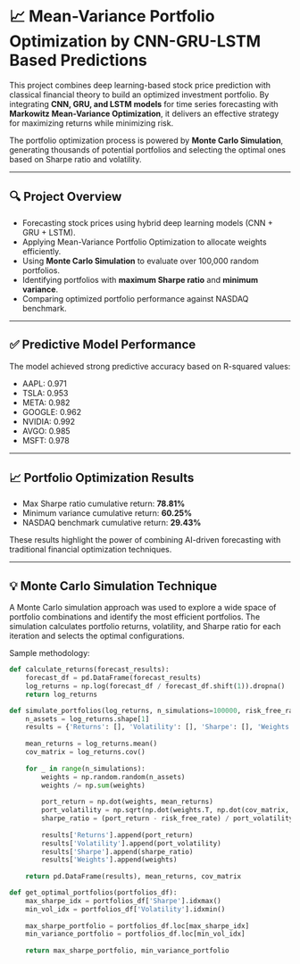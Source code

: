 # 📈 Mean-Variance Portfolio Optimization by CNN-GRU-LSTM Based Predictions

This project combines deep learning-based stock price prediction with classical financial theory to build an optimized investment portfolio. By integrating **CNN, GRU, and LSTM models** for time series forecasting with **Markowitz Mean-Variance Optimization**, it delivers an effective strategy for maximizing returns while minimizing risk.

The portfolio optimization process is powered by **Monte Carlo Simulation**, generating thousands of potential portfolios and selecting the optimal ones based on Sharpe ratio and volatility.

---

## 🔍 Project Overview

- Forecasting stock prices using hybrid deep learning models (CNN + GRU + LSTM).
- Applying Mean-Variance Portfolio Optimization to allocate weights efficiently.
- Using **Monte Carlo Simulation** to evaluate over 100,000 random portfolios.
- Identifying portfolios with **maximum Sharpe ratio** and **minimum variance**.
- Comparing optimized portfolio performance against NASDAQ benchmark.

---

## ✅ Predictive Model Performance

The model achieved strong predictive accuracy based on R-squared values:

- AAPL: 0.971  
- TSLA: 0.953  
- META: 0.982  
- GOOGLE: 0.962  
- NVIDIA: 0.992  
- AVGO: 0.985  
- MSFT: 0.978

---

## 📈 Portfolio Optimization Results

- Max Sharpe ratio cumulative return: **78.81%**  
- Minimum variance cumulative return: **60.25%**  
- NASDAQ benchmark cumulative return: **29.43%**

These results highlight the power of combining AI-driven forecasting with traditional financial optimization techniques.

---

## 💡 Monte Carlo Simulation Technique

A Monte Carlo simulation approach was used to explore a wide space of portfolio combinations and identify the most efficient portfolios. The simulation calculates portfolio returns, volatility, and Sharpe ratio for each iteration and selects the optimal configurations.

Sample methodology:

```python
def calculate_returns(forecast_results):
    forecast_df = pd.DataFrame(forecast_results)
    log_returns = np.log(forecast_df / forecast_df.shift(1)).dropna()
    return log_returns

def simulate_portfolios(log_returns, n_simulations=100000, risk_free_rate=0.02/252):
    n_assets = log_returns.shape[1]
    results = {'Returns': [], 'Volatility': [], 'Sharpe': [], 'Weights': []}
    
    mean_returns = log_returns.mean()
    cov_matrix = log_returns.cov()
    
    for _ in range(n_simulations):
        weights = np.random.random(n_assets)
        weights /= np.sum(weights)
        
        port_return = np.dot(weights, mean_returns)
        port_volatility = np.sqrt(np.dot(weights.T, np.dot(cov_matrix, weights)))
        sharpe_ratio = (port_return - risk_free_rate) / port_volatility
        
        results['Returns'].append(port_return)
        results['Volatility'].append(port_volatility)
        results['Sharpe'].append(sharpe_ratio)
        results['Weights'].append(weights)
    
    return pd.DataFrame(results), mean_returns, cov_matrix

def get_optimal_portfolios(portfolios_df):
    max_sharpe_idx = portfolios_df['Sharpe'].idxmax()
    min_vol_idx = portfolios_df['Volatility'].idxmin()
    
    max_sharpe_portfolio = portfolios_df.loc[max_sharpe_idx]
    min_variance_portfolio = portfolios_df.loc[min_vol_idx]
    
    return max_sharpe_portfolio, min_variance_portfolio

